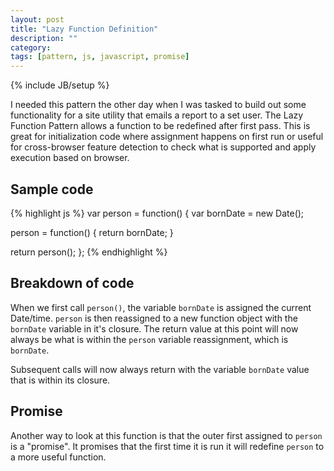 ```yaml
---
layout: post
title: "Lazy Function Definition"
description: ""
category: 
tags: [pattern, js, javascript, promise]
---
```

{% include JB/setup %}

I needed this pattern the other day when I was tasked to build out some functionality for a site utility that emails a report to a set user. The Lazy Function Pattern allows a function to be redefined after first pass. This is great for initialization code where assignment happens on first run or useful for cross-browser feature detection to check what is supported and apply execution based on browser.

## Sample code

{% highlight js %}
var person = function() {
  var bornDate = new Date();

  person = function() {
      return bornDate;
  }

  return person();
};
{% endhighlight %}

## Breakdown of code

When we first call `person()`, the variable `bornDate` is assigned the current Date/time. `person` is then reassigned to a new function object with the `bornDate` variable in it's closure. The return value at this point will now always be what is within the `person` variable reassignment, which is `bornDate`.

Subsequent calls will now always return with the variable `bornDate` value that is within its closure.

## Promise

Another way to look at this function is that the outer first assigned to `person` is a "promise". It promises that the first time it is run it will redefine `person` to a more useful function.
